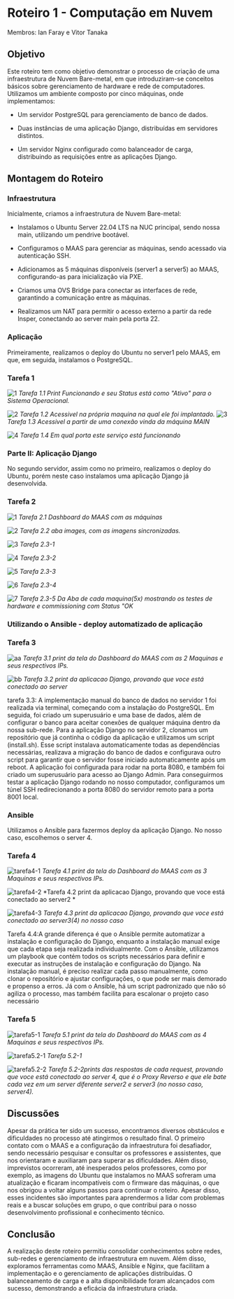 # Roteiro 1 - Computação em Nuvem
Membros: Ian Faray e Vitor Tanaka

## Objetivo
Este roteiro tem como objetivo demonstrar o processo de criação de uma infraestrutura de Nuvem Bare-metal, em que introduziram-se conceitos básicos sobre gerenciamento de hardware e rede de computadores. Utilizamos um ambiente composto por cinco máquinas, onde implementamos:

- Um servidor PostgreSQL para gerenciamento de banco de dados.

- Duas instâncias de uma aplicação Django, distribuídas em servidores distintos.

- Um servidor Nginx configurado como balanceador de carga, distribuindo as requisições entre as aplicações Django.

## Montagem do Roteiro

### Infraestrutura
Inicialmente, criamos a infraestrutura de Nuvem Bare-metal:

- Instalamos o Ubuntu Server 22.04 LTS na NUC principal, sendo nossa main, utilizando um pendrive bootável.

- Configuramos o MAAS para gerenciar as máquinas, sendo acessado via autenticação SSH.

- Adicionamos as 5 máquinas disponíveis (server1 a server5) ao MAAS, configurando-as para inicialização via PXE.

- Criamos uma OVS Bridge para conectar as interfaces de rede, garantindo a comunicação entre as máquinas.

- Realizamos um NAT para permitir o acesso externo a partir da rede Insper, conectando ao server main pela porta 22.

### Aplicação
Primeiramente, realizamos o deploy do Ubuntu no server1 pelo MAAS, em que, em seguida, instalamos o PostgreSQL.
### Tarefa 1
![1](img/tarefa1-1.jpeg)
*Tarefa 1.1 Print Funcionando e seu Status está como "Ativo" para o Sistema Operacional.*  

![2](img/tarefa1-2.jpeg)
*Tarefa 1.2 Acessivel na própria maquina na qual ele foi implantado.* 
![3](img/tarefa1-3.jpeg)
*Tarefa 1.3 Acessivel a partir de uma conexão vinda da máquina MAIN*

![4](img/tarefa1-4.jpeg)
*Tarefa 1.4 Em qual porta este serviço está funcionando*

### Parte II: Aplicação Django
No segundo servidor, assim como no primeiro, realizamos o deploy do Ubuntu, porém neste caso instalamos uma aplicação Django já desenvolvida.   
### Tarefa 2

![1](img/tarefa2.1.jpeg)
*Tarefa 2.1 Dashboard do MAAS com as máquinas*

![2](img/tarefa2.2.jpeg)
*Tarefa 2.2 aba images, com as imagens sincronizadas.*

![3](img/tarefa2.3-1.jpeg)
*Tarefa 2.3-1*

![4](img/tarefa2.3-2.jpeg)
*Tarefa 2.3-2*

![5](img/tarefa2.3-3.jpeg)
*Tarefa 2.3-3*

![6](img/tarefa2.3-5.jpeg)
*Tarefa 2.3-4*

![7](img/tarefa2.3-4.jpeg)
*Tarefa 2.3-5 Da Aba de cada maquina(5x) mostrando os testes de hardware e commissioning com Status "OK*


### Utilizando o Ansible - deploy automatizado de aplicação
### Tarefa 3

![aa](img/tarefa3-1.jpeg)
*Tarefa 3.1  print da tela do Dashboard do MAAS com as 2 Maquinas e seus respectivos IPs.*

![bb](img/tarefa3-2.jpeg)
*Tarefa 3.2 print da aplicacao Django, provando que voce está conectado ao server*

tarefa 3.3: 
A implementação manual do banco de dados no servidor 1 foi realizada via terminal, começando com a instalação do PostgreSQL. Em seguida, foi criado um superusuário e uma base de dados, além de configurar o banco para aceitar conexões de qualquer máquina dentro da nossa sub-rede.
Para a aplicação Django no servidor 2, clonamos um repositório que já continha o código da aplicação e utilizamos um script (install.sh). Esse script instalava automaticamente todas as dependências necessárias, realizava a migração do banco de dados e configurava outro script para garantir que o servidor fosse iniciado automaticamente após um reboot. A aplicação foi configurada para rodar na porta 8080, e também foi criado um superusuário para acesso ao Django Admin.
Para conseguirmos testar a aplicação Django rodando no nosso computador, configuramos um túnel SSH redirecionando a porta 8080 do servidor remoto para a porta 8001 local.

### Ansible
Utilizamos o Ansible para fazermos deploy da aplicação Django. No nosso caso, escolhemos o server 4.
### Tarefa 4
![tarefa4-1](img/tarefa4.1.jpeg)
*Tarefa 4.1 print da tela do Dashboard do MAAS com as 3 Maquinas e seus respectivos IPs.*

![tarefa4-2](img/tarefa4.2.jpeg)
*Tarefa 4.2 print da aplicacao Django, provando que voce está conectado ao server2 *

![tarefa4-3](img/tarefa4-3.jpeg)
*Tarefa 4.3 print da aplicacao Django, provando que voce está conectado ao server3(4) no nosso caso*

Tarefa 4.4:A grande diferença é que o Ansible permite automatizar a instalação e configuração do Django, enquanto a instalação manual exige que cada etapa seja realizada individualmente. Com o Ansible, utilizamos um playbook que contém todos os scripts necessários para definir e executar as instruções de instalação e configuração do Django.
Na instalação manual, é preciso realizar cada passo manualmente, como clonar o repositório e ajustar configurações, o que pode ser mais demorado e propenso a erros. Já com o Ansible, há um script padronizado que não só agiliza o processo, mas também facilita para escalonar o projeto caso necessário


### Tarefa 5
![tarefa5-1](img/tarefa5-1.jpeg)
*Tarefa 5.1 print da tela do Dashboard do MAAS com as 4 Maquinas e seus respectivos IPs.*

![tarefa5.2-1](img/tarefa5.2-1.jpeg)
*Tarefa 5.2-1*

![tarefa5.2-2](img/tarefa5.2-2.jpeg)
*Tarefa 5.2-2prints das respostas de cada request, provando que voce está conectado ao server 4, que é o Proxy Reverso e que ele bate cada vez em um server diferente server2 e server3 (no nosso caso, server4).*



## Discussões

Apesar da prática ter sido um sucesso, encontramos diversos obstáculos e dificuldades no processo até atingirmos o resultado final. O primeiro contato com o MAAS e a configuração da infraestrutura foi desafiador, sendo necessário pesquisar e consultar os professores e assistentes, que nos orientaram e auxiliaram para superar as dificuldades. Além disso, imprevistos ocorreram, até inesperados pelos professores, como por exemplo, as imagens do Ubuntu que instalamos no MAAS sofreram uma atualização e ficaram incompatíveis com o firmware das máquinas, o que nos obrigou a voltar alguns passos para continuar o roteiro. Apesar disso, esses incidentes são importantes para aprendermos a lidar com problemas reais e a buscar soluções em grupo, o que contribui para o nosso desenvolvimento profissional e conhecimento técnico.

## Conclusão
A realização deste roteiro permitiu consolidar conhecimentos sobre redes, sub-redes e gerenciamento de infraestrutura em nuvem. Além disso, exploramos ferramentas como MAAS, Ansible e Nginx, que facilitam a implementação e o gerenciamento de aplicações distribuídas. O balanceamento de carga e a alta disponibilidade foram alcançados com sucesso, demonstrando a eficácia da infraestrutura criada.
